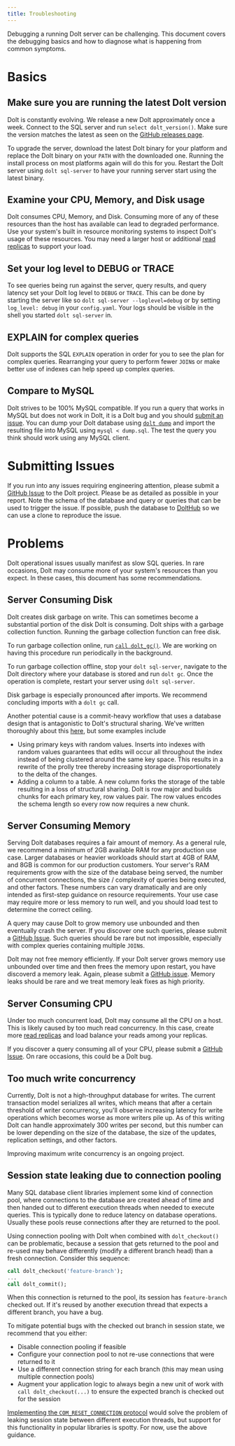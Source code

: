```yaml
---
title: Troubleshooting
---
```


Debugging a running Dolt server can be challenging. This document covers the debugging basics and how to diagnose what is happening from common symptoms.

# Basics

## Make sure you are running the latest Dolt version

Dolt is constantly evolving. We release a new Dolt approximately once a week. Connect to the SQL server and run `select dolt_version()`. Make sure the version matches the latest as seen on the [GitHub releases page](https://github.com/dolthub/dolt/releases). 

To upgrade the server, download the latest Dolt binary for your platform and replace the Dolt binary on your `PATH` with the downloaded one. Running the install process on most platforms again will do this for you. Restart the Dolt server using `dolt sql-server` to have your running server start using the latest binary.

## Examine your CPU, Memory, and Disk usage

Dolt consumes CPU, Memory, and Disk. Consuming more of any of these resources than the host has available can lead to degraded performance. Use your system's built in resource monitoring systems to inspect Dolt's usage of these resources. You may need a larger host or additional [read replicas](./replication.md) to support your load.

## Set your log level to DEBUG or TRACE

To see queries being run against the server, query results, and query latency set your Dolt log level to `DEBUG` or `TRACE`. This can be done by starting the server like so `dolt sql-server --loglevel=debug` or by setting `log_level: debug` in your `config.yaml`. Your logs should be visible in the shell you started `dolt sql-server` in.

## EXPLAIN for complex queries

Dolt supports the SQL `EXPLAIN` operation in order for you to see the plan for complex queries. Rearranging your query to perform fewer `JOIN`s or make better use of indexes can help speed up complex queries.

## Compare to MySQL

Dolt strives to be 100% MySQL compatible. If you run a query that works in MySQL but does not work in Dolt, it is a Dolt bug and you should [submit an issue](#submitting-issues). You can dump your Dolt database using [`dolt dump`](../../cli.md#dolt-dump) and import the resulting file into MySQL using `mysql < dump.sql`. The test the query you think should work using any MySQL client.

# Submitting Issues

If you run into any issues requiring engineering attention, please submit a [GitHub Issue](https://github.com/dolthub/dolt/issues) to the Dolt project. Please be as detailed as possible in your report. Note the schema of the database and query or queries that can be used to trigger the issue.  If possible, push the database to [DoltHub](https://www.dolthub.com) so we can use a clone to reproduce the issue.

# Problems

Dolt operational issues usually manifest as slow SQL queries. In rare occasions, Dolt may consume more of your system's resources than you expect. In these cases, this document has some recommendations.

## Server Consuming Disk

Dolt creates disk garbage on write. This can sometimes become a substantial portion of the disk Dolt is consuming. Dolt ships with a garbage collection function. Running the garbage collection function can free disk.

To run garbage collection online, run [`call dolt_gc()`](../version-control/dolt-sql-procedures.md#dolt_gc). We are working on having this procedure run periodically in the background.

To run garbage collection offline, stop your `dolt sql-server`, navigate to the Dolt directory where your database is stored and run `dolt gc`. Once the operation is complete, restart your server using `dolt sql-server`. 

Disk garbage is especially pronounced after imports. We recommend concluding imports with a `dolt gc` call.

Another potential cause is a commit-heavy workflow that uses a database design that is antagonistic to Dolt's structural sharing. We've written thoroughly about this [here](https://www.dolthub.com/blog/2020-05-13-dolt-commit-graph-and-structural-sharing/), but some examples include

* Using primary keys with random values. Inserts into indexes with random values guarantees that edits will occur all throughout the index instead of being clustered around the same key space. This results in a rewrite of the prolly tree thereby increasing storage disproportionately to the delta of the changes.
* Adding a column to a table. A new column forks the storage of the table resulting in a loss of structural sharing. Dolt is row major and builds chunks for each primary key, row values pair. The row values encodes the schema length so every row now requires a new chunk.

## Server Consuming Memory

Serving Dolt databases requires a fair amount of memory. As a general rule, we recommend a minimum
of 2GB available RAM for any production use case. Larger databases or heavier workloads should start
at 4GB of RAM, and 8GB is common for our production customers. Your server's RAM requirements grow
with the size of the database being served, the number of concurrent connections, the size /
complexity of queries being executed, and other factors. These numbers can vary dramatically and are
only intended as first-step guidance on resource requirements. Your use case may require more or
less memory to run well, and you should load test to determine the correct ceiling.

A query may cause Dolt to grow memory use unbounded and then eventually crash the server. If you
discover one such queries, please submit a [GitHub
Issue](https://github.com/dolthub/dolt/issues). Such queries should be rare but not impossible,
especially with complex queries containing multiple `JOIN`s.

Dolt may not free memory efficiently. If your Dolt server grows memory use unbounded over time and
then frees the memory upon restart, you have discoverd a memory leak. Again, please submit a [GitHub
issue](https://github.com/dolthub/dolt/issues). Memory leaks should be rare and we treat memory leak
fixes as high priority.

## Server Consuming CPU

Under too much concurrent load, Dolt may consume all the CPU on a host. This is likely caused by too
much read concurrency. In this case, create more [read replicas](./replication.md) and load balance
your reads among your replicas.

If you discover a query consuming all of your CPU, please submit a [GitHub
Issue](https://github.com/dolthub/dolt/issues). On rare occasions, this could be a Dolt bug.

## Too much write concurrency

Currently, Dolt is not a high-throughput database for writes. The current transaction model
serializes all writes, which means that after a certain threshold of writer concurrency, you'll
observe increasing latency for write operations which becomes worse as more writers pile up. As of
this writing Dolt can handle approximately 300 writes per second, but this number can be lower
depending on the size of the database, the size of the updates, replication settings, and other
factors.

Improving maximum write concurrency is an ongoing project.

## Session state leaking due to connection pooling

Many SQL database client libraries implement some kind of connection pool, where connections to the
database are created ahead of time and then handed out to different execution threads when needed to
execute queries. This is typically done to reduce latency on database operations. Usually these pools
reuse connections after they are returned to the pool.

Using connection pooling with Dolt when combined with `dolt_checkout()` can be problematic, because
a session that gets returned to the pool and re-used may behave differently (modify a different
branch head) than a fresh connection. Consider this sequence:

```sql
call dolt_checkout('feature-branch');
...
call dolt_commit();
```

When this connection is returned to the pool, its session has `feature-branch` checked out. If it's
reused by another execution thread that expects a different branch, you have a bug.

To mitigate potential bugs with the checked out branch in session state, we recommend that you
either:

* Disable connection pooling if feasible
* Configure your connection pool to not re-use connections that were returned to it
* Use a different connection string for each branch (this may mean using multiple connection pools)
* Augment your application logic to always begin a new unit of work with `call dolt_checkout(...)`
  to ensure the expected branch is checked out for the session

[Implementing the `COM_RESET_CONNECTION` protocol](https://github.com/dolthub/dolt/issues/3921)
would solve the problem of leaking session state between different execution threads, but support
for this functionality in popular libraries is spotty. For now, use the above guidance.
